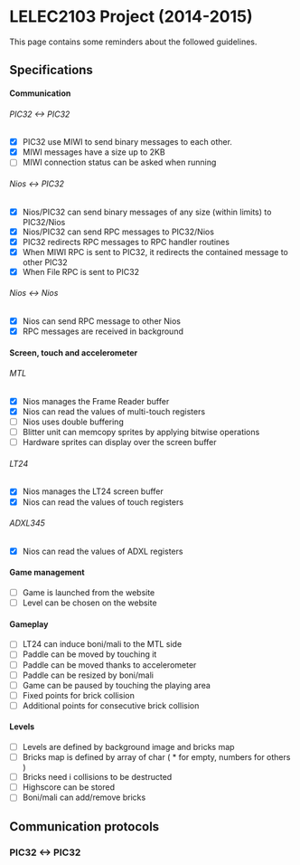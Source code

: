 # LELEC2103 Project (2014-2015)
This page contains some reminders about the followed guidelines.

## Specifications
#### Communication
###### PIC32 <-> PIC32

- [x] PIC32 use MIWI to send binary messages to each other.
- [x] MIWI messages have a size up to 2KB
- [ ] MIWI connection status can be asked when running

###### Nios <-> PIC32

- [x] Nios/PIC32 can send binary messages of any size (within limits) to PIC32/Nios
- [x] Nios/PIC32 can send RPC messages to PIC32/Nios
- [x] PIC32 redirects RPC messages to RPC handler routines
- [x] When MIWI RPC is sent to PIC32, it redirects the contained message to other PIC32
- [x] When File RPC is sent to PIC32

###### Nios <-> Nios

- [x] Nios can send RPC message to other Nios
- [x] RPC messages are received in background

#### Screen, touch and accelerometer
###### MTL

- [x] Nios manages the Frame Reader buffer
- [x] Nios can read the values of multi-touch registers
- [ ] Nios uses double buffering
- [ ] Blitter unit can memcopy sprites by applying bitwise operations
- [ ] Hardware sprites can display over the screen buffer

###### LT24

- [x] Nios manages the LT24 screen buffer
- [x] Nios can read the values of touch registers

###### ADXL345

- [x] Nios can read the values of ADXL registers

#### Game management

- [ ] Game is launched from the website
- [ ] Level can be chosen on the website

#### Gameplay

- [ ] LT24 can induce boni/mali to the MTL side
- [ ] Paddle can be moved by touching it
- [ ] Paddle can be moved thanks to accelerometer
- [ ] Paddle can be resized by boni/mali
- [ ] Game can be paused by touching the playing area
- [ ] Fixed points for brick collision
- [ ] Additional points for consecutive brick collision

#### Levels

- [ ] Levels are defined by background image and bricks map
- [ ] Bricks map is defined by array of char ( * for empty, numbers for others )
- [ ] Bricks need i collisions to be destructed
- [ ] Highscore can be stored
- [ ] Boni/mali can add/remove bricks

## Communication protocols
### PIC32 <-> PIC32